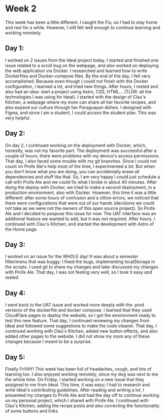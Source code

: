 # Week 2
This week has been a little different. I caught the Flu, so I had to stay home and rest for a while. However, I still felt well enough to continue learning and working remotely.

## Day 1:
I worked on 2 issues from the Ideal project today. I started and finished one issue related to a scroll bug on the webpage, and also worked on deploying the web application via Docker. I researched and learned how to write Dockerfiles and Docker-compose files. 
By the end of the day, I felt very accomplished. Because even though I could not finish with the Docker configuration, I learned a lot, and tried new things. After hours, I rested and also had an idea: start a project using Astro, CSS, HTML... (TLDR: all the technologies I was using for Ideal).
I started with the design of Clau's Kitchen, a webpage where my mom can share all her favorite recipes, and also expand our culture through her Paraguayan dishes. I designed with Figma, and since I am a student, I could access the student plan. This was very helpful.

## Day 2:
On day 2, I continued working on the deployment with Docker, which, honestly, was not my favorite part. The deployment was successful after a couple of hours; there were problems with my device's access permissions. That day, I also faced some trouble with my git branches. Since I could not count on Profe Ale's help most of the time, I experimented a lot. But when you don't know what you are doing, you can accidentally erase all dependencies and stuff like that. So, I am very happy I could just schedule a call with Profe Ale and we could fix what I broke in about 40 minutes. After doing the deploy with Docker, we tried to make a second deployment, in a production environment, also with Docker. However, this time it was a little different: after some hours of confusion and a zillion errors, we noticed that there were configurations that were out of our hands (decisions we could not take as we were not the owners of this open source project). So Profe Ale and I decided to pospose this issue for now. The UAT interface was an additional feature we wanted to add, but it was not required. After hours, I continued with Clau's Kitchen, and started the development with Astro of the Home page.

## Day 3:
I worked on an issue for the WHOLE day! It was about a semester filter/menu that was buggy. I fixed the bugs, implementing localStorage in the scripts. I used git to share my changes and later discussed my changes with Profe Ale. That day, I was not feeling very well, so I took it easy and rested. 


## Day 4:
I went back to the UAT issue and worked more deeply with the .prod versions of the dockerfile and docker compose. I learned that they used CloudFlare pages to deploy the website, so I got the environment ready to test this new feature. That day, I continued reviewing my changes from Ideal and followed some suggestions to make the code cleaner. That day, I continued working with Clau's Kitchen, added new button effects, and also added other pages to the website. I did not show my mom any of these changes because I meant to be a surprise.

## Day 5:
Finally FriYAY! This week has been full of headaches, cough, and lots of learning too. I also enjoyed working remotely, since my dog was next to me the whole time. On Friday, I started working on a new issue that they assigned to me from Ideal. This time, it was easy; I had to research and write Ideal's contributing guidelines. After reading and writing a lot, I presented my changes to Profe Ale and had the day off to continue working on my personal project, which I shared with Profe Ale. I continued with Clau's Kitchen, adding the recipe posts and also correcting the functionality of some buttons and links. 


